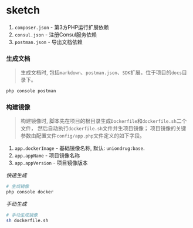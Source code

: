 # sketch

1. `composer.json` - 第3方PHP运行扩展依赖
1. `consul.json` - 注册Consul服务依赖
1. `postman.json` - 导出文档依赖


### 生成文档

> 生成文档时, 包括`markdown`、`postman.json`、`SDK`扩展，位于项目的`docs`目录下。

```bash
php console postman
```


### 构建镜像

> 构建镜像时, 脚本先在项目的根目录生成`Dockerfile`和`dockerfile.sh`二个文件，
然后自动执行`dockerfile.sh`文件并生项目镜像；
项目镜像的关键参数由配置文件`config/app.php`文件定义的如下字段。

1. `app.dockerImage` - 基础镜像名称, 默认: `uniondrug:base`.
1. `app.appName` - 项目镜像名称
1. `app.appVersion` - 项目镜像版本

*快速生成*

```bash
# 生成镜像
php console docker
```

*手动生成*

```bash
# 手动生成镜像
sh dockerfile.sh
```

